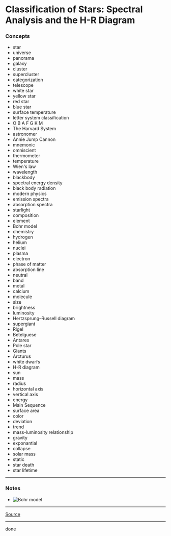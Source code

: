 ﻿# Classification of Stars: Spectral Analysis and the H-R Diagram

### Concepts

- star
- universe
- panorama
- galaxy
- cluster
- supercluster
- categorization
- telescope
- white star
- yellow star
- red star
- blue star
- surface temperature
- letter system classification
- O B A F G K M
- The Harvard System
- astronomer
- Annie Jump Cannon
- mnemonic
- omniscient
- thermometer
- temperature
- Wien's law
- wavelength
- blackbody
- spectral energy density
- black body radiation
- modern physics
- emission spectra
- absorption spectra
- starlight
- composition
- element
- Bohr model
- chemistry
- hydrogen
- helium
- nuclei
- plasma
- electron
- phase of matter
- absorption line
- neutral
- band
- metal
- calcium
- molecule
- size
- brightness
- luminosity
- Hertzsprung–Russell diagram
- supergiant
- Rigel
- Betelguese
- Antares
- Pole star
- Giants
- Arcturus
- white dwarfs
- H-R diagram
- sun
- mass
- radius
- horizontal axis
- vertical axis
- energy
- Main Sequence
- surface area
- color
- deviation
- trend
- mass-luminosity relationship
- gravity
- exponantial
- collapse
- solar mass
- static
- star death
- star lifetime

---

### Notes

- ![Bohr model](https://latex.codecogs.com/svg.latex?\Delta{E}_{electron}=E_{photon})

---

[Source](https://youtu.be/Y5VU3Mp6abI)

---

done